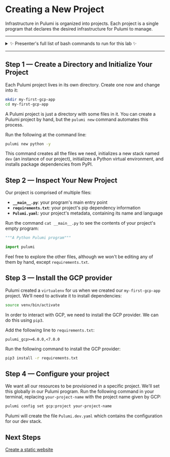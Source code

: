 # Creating a New Project

Infrastructure in Pulumi is organized into projects. Each project is a single program that declares the desired infrastructure for Pulumi to manage.

---

<details>
<summary>✨ Presenter's full list of bash commands to run for this lab ✨</summary>

```bash
mkdir my-first-gcp-app
cd my-first-gcp-app
pulumi new python -y
source venv/bin/activate
echo "pulumi_gcp>=6.0.0,<7.0.0" >> requirements.txt
pip3 install -r requirements.txt
## This GCP Project is under the pulumi.com GCP account
## Ensure you have access to it prior using it.
pulumi config set gcp:project pulumi-workshops-project
```

</details>

---

## Step 1 &mdash; Create a Directory and Initialize Your Project

Each Pulumi project lives in its own directory. Create one now and change into it:

```bash
mkdir my-first-gcp-app
cd my-first-gcp-app
```

A Pulumi project is just a directory with some files in it. You can create a Pulumi project by hand, but the `pulumi new` command automates this process.

Run the following at the command line:

```bash
pulumi new python -y
```

This command creates all the files we need, initializes a new stack named `dev` (an instance of our project), initializes a Python virtual environment, and installs package dependencies from PyPI.

## Step 2 &mdash; Inspect Your New Project

Our project is comprised of multiple files:

* **`__main__.py`**: your program's main entry point
* **`requirements.txt`**: your project's pip dependency information
* **`Pulumi.yaml`**: your project's metadata, containing its name and language

Run the command `cat __main__.py` to see the contents of your project's empty program:

```python
"""A Python Pulumi program"""

import pulumi
```

Feel free to explore the other files, although we won't be editing any of them by hand, except `requirements.txt`.

## Step 3 &mdash; Install the GCP provider

Pulumi created a `virtualenv` for us when we created our `my-first-gcp-app` project. We’ll need to activate it to install dependencies:

```bash
source venv/bin/activate
```

In order to interact with GCP, we need to install the GCP provider. We can do this using `pip3`.

Add the following line to `requirements.txt`:

```text
pulumi_gcp>=6.0.0,<7.0.0
```

Run the following command to install the GCP provider:

```bash
pip3 install -r requirements.txt
```

## Step 4 &mdash; Configure your project

We want all our resources to be provisioned in a specific project. We'll set this globally in our Pulumi program. Run the following command in your terminal, replacing `your-project-name` with the project name given by GCP:

```bash
pulumi config set gcp:project your-project-name
```

Pulumi will create the file `Pulumi.dev.yaml` which contains the configuration for our dev stack.

## Next Steps

[Create a static website](../lab-02/README.md)
